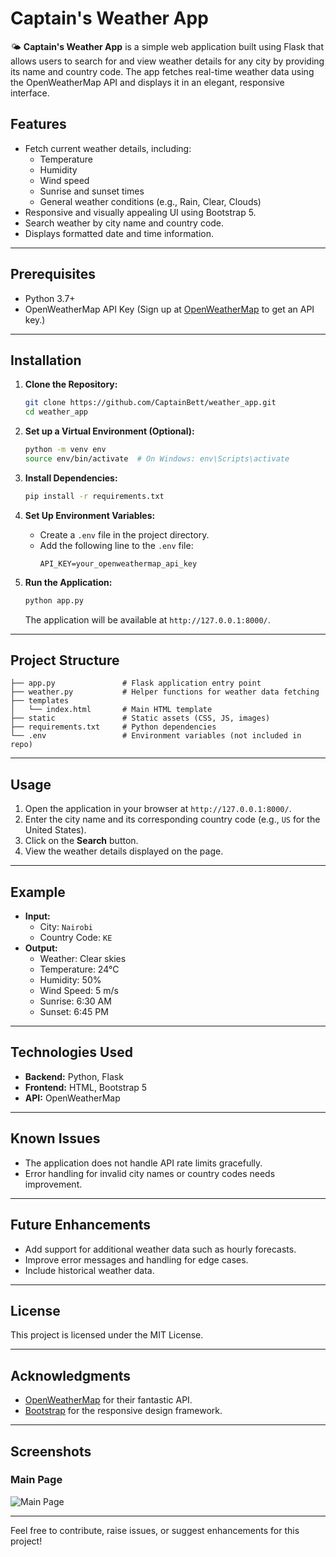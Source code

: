 # Captain's Weather App

🌤️ **Captain's Weather App** is a simple web application built using Flask that allows users to search for and view weather details for any city by providing its name and country code. The app fetches real-time weather data using the OpenWeatherMap API and displays it in an elegant, responsive interface.

## Features

- Fetch current weather details, including:
  - Temperature
  - Humidity
  - Wind speed
  - Sunrise and sunset times
  - General weather conditions (e.g., Rain, Clear, Clouds)
- Responsive and visually appealing UI using Bootstrap 5.
- Search weather by city name and country code.
- Displays formatted date and time information.

---

## Prerequisites

- Python 3.7+
- OpenWeatherMap API Key (Sign up at [OpenWeatherMap](https://openweathermap.org/) to get an API key.)

---

## Installation

1. **Clone the Repository:**

   ```bash
   git clone https://github.com/CaptainBett/weather_app.git
   cd weather_app
   ```

2. **Set up a Virtual Environment (Optional):**

   ```bash
   python -m venv env
   source env/bin/activate  # On Windows: env\Scripts\activate
   ```

3. **Install Dependencies:**

   ```bash
   pip install -r requirements.txt
   ```

4. **Set Up Environment Variables:**

   - Create a `.env` file in the project directory.
   - Add the following line to the `.env` file:
     ```env
     API_KEY=your_openweathermap_api_key
     ```

5. **Run the Application:**
   ```bash
   python app.py
   ```
   The application will be available at `http://127.0.0.1:8000/`.

---

## Project Structure

```plaintext
├── app.py               # Flask application entry point
├── weather.py           # Helper functions for weather data fetching
├── templates
│   └── index.html       # Main HTML template
├── static               # Static assets (CSS, JS, images)
├── requirements.txt     # Python dependencies
└── .env                 # Environment variables (not included in repo)
```

---

## Usage

1. Open the application in your browser at `http://127.0.0.1:8000/`.
2. Enter the city name and its corresponding country code (e.g., `US` for the United States).
3. Click on the **Search** button.
4. View the weather details displayed on the page.

---

## Example

- **Input:**
  - City: `Nairobi`
  - Country Code: `KE`
- **Output:**
  - Weather: Clear skies
  - Temperature: 24°C
  - Humidity: 50%
  - Wind Speed: 5 m/s
  - Sunrise: 6:30 AM
  - Sunset: 6:45 PM

---

## Technologies Used

- **Backend:** Python, Flask
- **Frontend:** HTML, Bootstrap 5
- **API:** OpenWeatherMap

---

## Known Issues

- The application does not handle API rate limits gracefully.
- Error handling for invalid city names or country codes needs improvement.

---

## Future Enhancements

- Add support for additional weather data such as hourly forecasts.
- Improve error messages and handling for edge cases.
- Include historical weather data.

---

## License

This project is licensed under the MIT License.

---

## Acknowledgments

- [OpenWeatherMap](https://openweathermap.org/) for their fantastic API.
- [Bootstrap](https://getbootstrap.com/) for the responsive design framework.

---

## Screenshots

### Main Page

![Main Page](static/images/weather.png.png)

---

Feel free to contribute, raise issues, or suggest enhancements for this project!
